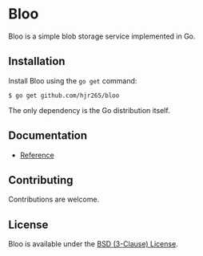 # Bloo

Bloo is a simple blob storage service implemented in Go.

## Installation

Install Bloo using the `go get` command:

    $ go get github.com/hjr265/bloo

The only dependency is the Go distribution itself.

## Documentation

- [Reference](http://godoc.org/github.com/hjr265/bloo)

## Contributing

Contributions are welcome.

## License

Bloo is available under the [BSD (3-Clause) License](http://opensource.org/licenses/BSD-3-Clause).